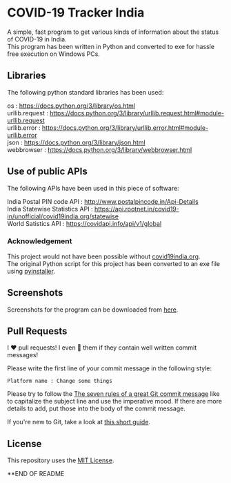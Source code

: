 # COVID-19 Tracker India

A simple, fast program to get various kinds of information about the status of COVID-19 in India.<br />
This program has been written in Python and converted to exe for hassle free execution on Windows PCs.


## Libraries

The following python standard libraries has been used:

os              : <https://docs.python.org/3/library/os.html><br />
urllib.request  : <https://docs.python.org/3/library/urllib.request.html#module-urllib.request><br />
urllib.error    : <https://docs.python.org/3/library/urllib.error.html#module-urllib.error><br />
json            : <https://docs.python.org/3/library/json.html><br />
webbrowser      : <https://docs.python.org/3/library/webbrowser.html><br />


## Use of public APIs

The following APIs have been used in this piece of software:

India Postal PIN code API : <http://www.postalpincode.in/Api-Details><br />
India Statewise Statistics API : <https://api.rootnet.in/covid19-in/unofficial/covid19india.org/statewise><br />
World Satistics API : <https://covidapi.info/api/v1/global><br />


### Acknowledgement

This project would not have been possible without [covid19india.org](https://covid19india.org).<br />
The original Python script for this project has been converted to an exe file using [pyinstaller](https://codeigo.com/python/convert-py-to-exe).


## Screenshots

Screenshots for the program can be downloaded from [here](https://github.com/deeptadeeproy/COVID-19-Tracker-India/tree/master/Screenshots).


## Pull Requests

I :heart: pull requests!
I even :sparkling_heart: them if they contain well written commit messages!

Please write the first line of your commit message in the following style:

```Platform name : Change some things```

Please try to follow the [The seven rules of a great Git commit message](https://chris.beams.io/posts/git-commit/#seven-rules) like to capitalize the subject line and use the imperative mood. If there are more details to add, put those into the body of the commit message.

If you're new to Git, take a look at [this short guide](https://guides.github.com/introduction/git-handbook/).


## License

This repository uses the [MIT License](/LICENSE).

**END OF README

